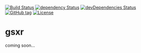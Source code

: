 [![Build Status](https://travis-ci.org/cocopelli/gsxr.svg?branch=master)](https://travis-ci.org/cocopelli/gsxr)
[![dependency Status](https://david-dm.org/cocopelli/gsxr/status.svg)](https://david-dm.org/cocopelli/gsxr#info=dependencies)
[![devDependencies Status](https://david-dm.org/cocopelli/gsxr/dev-status.svg)](https://david-dm.org/cocopelli/gsxr?type=dev)
[![GitHub tag](https://img.shields.io/github/tag/cocopelli/gsxr.svg)](https://github.com/cocopelli/gsxr)
[![License](https://img.shields.io/github/license/cocopelli/gsxr.svg)](https://github.com/cocopelli/gsxr/blob/master/LICENSE)

# gsxr

coming soon...